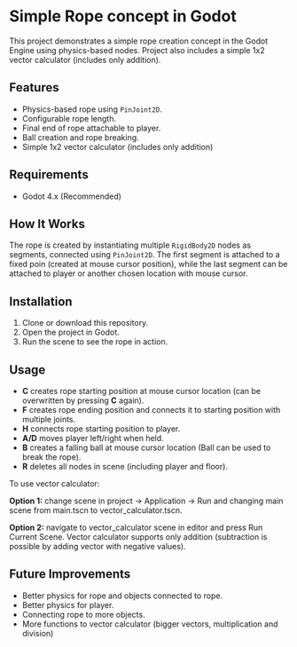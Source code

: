# Simple Rope concept in Godot

This project demonstrates a simple rope creation concept in the Godot Engine using physics-based nodes. Project also includes a simple 1x2 vector calculator (includes only addition).

## Features
- Physics-based rope using `PinJoint2D`.
- Configurable rope length.
- Final end of rope attachable to player.
- Ball creation and rope breaking.
- Simple 1x2 vector calculator (includes only addition)

## Requirements
- Godot 4.x (Recommended)

## How It Works
The rope is created by instantiating multiple `RigidBody2D` nodes as segments, connected using `PinJoint2D`. The first segment is attached to a fixed poin (created at mouse cursor position), while the last segment can be attached to player or another chosen location with mouse cursor.

## Installation
1. Clone or download this repository.
2. Open the project in Godot.
3. Run the scene to see the rope in action.

## Usage
- **C** creates rope starting position at mouse cursor location (can be overwritten by pressing **C** again).
- **F** creates rope ending position and connects it to starting position with multiple joints.
- **H** connects rope starting position to player.
- **A/D** moves player left/right when held.
- **B** creates a falling ball at mouse cursor location (Ball can be used to break the rope).
- **R** deletes all nodes in scene (including player and floor).

To use vector calculator:

**Option 1:** change scene in project -> Application -> Run and changing main scene from main.tscn to vector_calculator.tscn.

**Option 2:** navigate to vector_calculator scene in editor and press Run Current Scene.
Vector calculator supports only addition (subtraction is possible by adding vector with negative values). 

## Future Improvements
- Better physics for rope and objects connected to rope.
- Better physics for player.
- Connecting rope to more objects.
- More functions to vector calculator (bigger vectors, multiplication and division)
